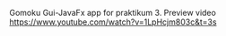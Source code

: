 Gomoku Gui-JavaFx app for praktikum 3. Preview video https://www.youtube.com/watch?v=1LpHcjm803c&t=3s
